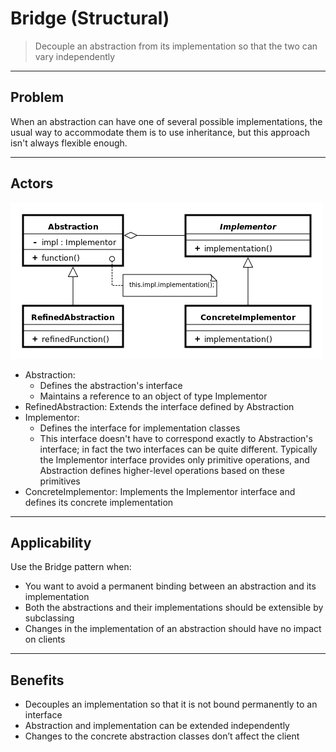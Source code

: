 # Bridge (Structural)

> Decouple an abstraction from its implementation so that the two can vary independently

---
## Problem

When an abstraction can have one of several possible implementations, the usual way to accommodate 
them is to use inheritance, but this approach isn't always flexible enough.

---
## Actors

![Bridge_UML_class_diagram.png](Bridge_UML_class_diagram.png)

- Abstraction: 
  - Defines the abstraction's interface
  - Maintains a reference to an object of type Implementor
- RefinedAbstraction: Extends the interface defined by Abstraction
- Implementor: 
  - Defines the interface for implementation classes
  - This interface doesn't have to correspond exactly to Abstraction's interface; in fact the two 
  interfaces can be quite different. Typically the Implementor interface provides only primitive operations, 
  and Abstraction defines higher-level operations based on these primitives
- ConcreteImplementor: Implements the Implementor interface and defines its concrete implementation

---
## Applicability

Use the Bridge pattern when:

- You want to avoid a permanent binding between an abstraction and its implementation
- Both the abstractions and their implementations should be extensible by subclassing
- Changes in the implementation of an abstraction should have no impact on clients

---
## Benefits

- Decouples an implementation so that it is not bound permanently to an interface
- Abstraction and implementation can be extended independently
- Changes to the concrete abstraction classes don’t affect the client
